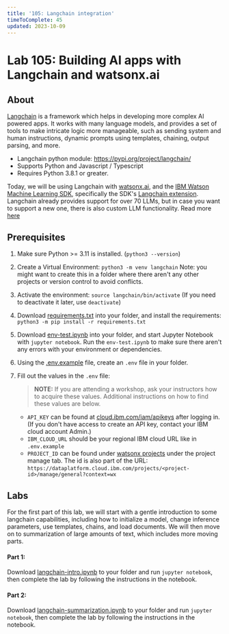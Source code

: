 ```yaml
---
title: '105: Langchain integration'
timeToComplete: 45
updated: 2023-10-09
---
```


# Lab 105: Building AI apps with Langchain and watsonx.ai

## About

[Langchain](https://docs.langchain.com/docs/) is a framework which helps in developing more complex AI powered apps. It works with many language models, and provides a set of tools to make intricate logic more manageable, such as sending system and human instructions, dynamic prompts using templates, chaining, output parsing, and more.
   - Langchain python module: https://pypi.org/project/langchain/
   - Supports Python and Javascript / Typescript
   - Requires Python 3.8.1 or greater.

Today, we will be using Langchain with [watsonx.ai](https://www.ibm.com/products/watsonx-ai), and the [IBM Watson Machine Learning SDK](https://ibm.github.io/watson-machine-learning-sdk/), specifically the SDK's [Langchain extension](https://ibm.github.io/watson-machine-learning-sdk/fm_extensions.html#langchain). Langchain already provides support for over 70 LLMs, but in case you want to support a new one, there is also custom LLM functionality. Read more [here](https://python.langchain.com/docs/modules/model_io/models/llms/custom_llm)

## Prerequisites
1. Make sure Python >= 3.11 is installed. (`python3 --version`)
2. Create a Virtual Environment: `python3 -m venv langchain` Note: you might want to create this in a folder where there aren't any other projects or version control to avoid conflicts.
3. Activate the environment: `source langchain/bin/activate` (If you need to deactivate it later, use `deactivate`)
4. Download [requirements.txt](https://raw.githubusercontent.com/ibm-build-lab/VAD-VAR-Workshop/main/content/Watsonx/WatsonxAI/105/requirements.txt) into your folder, and install the requirements: `python3 -m pip install -r requirements.txt`
5. Download [env-test.ipynb](https://raw.githubusercontent.com/ibm-build-lab/VAD-VAR-Workshop/main/content/Watsonx/WatsonxAI/105/env-test.ipynb) into your folder, and start Jupyter Notebook with `jupyter notebook`. Run the `env-test.ipynb` to make sure there aren't any errors with your environment or dependencies.
6. Using the [.env.example](https://raw.githubusercontent.com/ibm-build-lab/VAD-VAR-Workshop/main/content/Watsonx/WatsonxAI/105/.env.example) file, create an `.env` file in your folder.
7. Fill out the values in the `.env` file:
   
   > **NOTE:** If you are attending a workshop, ask your instructors how to acquire these values. Additional instructions on how to find these values are below.
   - `API_KEY` can be found at [cloud.ibm.com/iam/apikeys](https://cloud.ibm.com/iam/apikeys) after logging in. (If you don't have access to create an API key, contact your IBM cloud account Admin.)
   - `IBM_CLOUD_URL` should be your regional IBM cloud URL like in `.env.example`
   - `PROJECT_ID` can be found under [watsonx projects](https://dataplatform.cloud.ibm.com/projects/?context=wx) under the project manage tab. The id is also part of the URL: `https://dataplatform.cloud.ibm.com/projects/<project-id>/manage/general?context=wx`

##  Labs

For the first part of this lab, we will start with a gentle introduction to some langchain capabilities, including how to initialize a model, change inference parameters, use templates, chains, and load documents. We will then move on to summarization of large amounts of text, which includes more moving parts.

#### Part 1:
Download [langchain-intro.ipynb](https://raw.githubusercontent.com/ibm-build-lab/VAD-VAR-Workshop/main/content/Watsonx/WatsonxAI/105/langchain-intro.ipynb) to your folder and run `jupyter notebook`, then complete the lab by following the instructions in the notebook.

#### Part 2:
Download [langchain-summarization.ipynb](https://raw.githubusercontent.com/ibm-build-lab/VAD-VAR-Workshop/main/content/Watsonx/WatsonxAI/105/langchain-summarization.ipynb) to your folder and run `jupyter notebook`, then complete the lab by following the instructions in the notebook.
